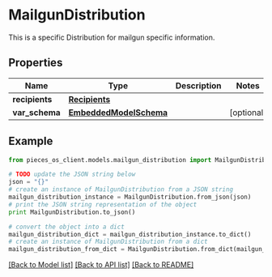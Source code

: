 # MailgunDistribution

This is a specific Distribution for mailgun specific information.

## Properties
Name | Type | Description | Notes
------------ | ------------- | ------------- | -------------
**recipients** | [**Recipients**](Recipients.md) |  | 
**var_schema** | [**EmbeddedModelSchema**](EmbeddedModelSchema.md) |  | [optional] 

## Example

```python
from pieces_os_client.models.mailgun_distribution import MailgunDistribution

# TODO update the JSON string below
json = "{}"
# create an instance of MailgunDistribution from a JSON string
mailgun_distribution_instance = MailgunDistribution.from_json(json)
# print the JSON string representation of the object
print MailgunDistribution.to_json()

# convert the object into a dict
mailgun_distribution_dict = mailgun_distribution_instance.to_dict()
# create an instance of MailgunDistribution from a dict
mailgun_distribution_from_dict = MailgunDistribution.from_dict(mailgun_distribution_dict)
```
[[Back to Model list]](../README.md#documentation-for-models) [[Back to API list]](../README.md#documentation-for-api-endpoints) [[Back to README]](../README.md)



